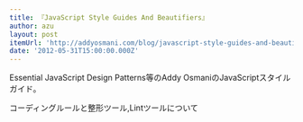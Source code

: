 ```yaml
---
title: 『JavaScript Style Guides And Beautifiers』
author: azu
layout: post
itemUrl: 'http://addyosmani.com/blog/javascript-style-guides-and-beautifiers/'
date: '2012-05-31T15:00:00.000Z'
---
```

Essential JavaScript Design Patterns等のAddy OsmaniのJavaScriptスタイルガイド。

コーディングルールと整形ツール,Lintツールについて
